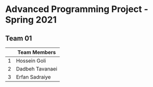 # Advanced Programming Project - Spring 2021
## Team 01

||Team Members|
| --- | --- |
| 1      | Hossein Goli |
| 2      | Dadbeh Tavanaei |
| 3 | Erfan Sadraiye  |
